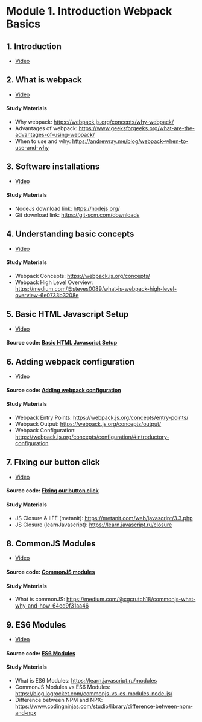 # Module 1. Introduction Webpack Basics
## 1. Introduction
- [Video](https://www.youtube.com/watch?v=0vNI5cVF3go&ab_channel=kamaz.v8)

## 2. What is webpack
- [Video](https://www.youtube.com/watch?v=4pSsmv7KdaQ&ab_channel=kamaz.v8)

#### Study Materials
- Why webpack: https://webpack.js.org/concepts/why-webpack/
- Advantages of webpack: https://www.geeksforgeeks.org/what-are-the-advantages-of-using-webpack/
- When to use and why: https://andrewray.me/blog/webpack-when-to-use-and-why

## 3. Software installations
- [Video](https://www.youtube.com/watch?v=5mo113eTqhs&ab_channel=kamaz.v8)

#### Study Materials
- NodeJs download link: https://nodejs.org/
- Git download link: https://git-scm.com/downloads

## 4. Understanding basic concepts
- [Video](https://www.youtube.com/watch?v=VIRC0Th1r6c&ab_channel=kamaz.v8)

#### Study Materials
- Webpack Concepts: https://webpack.js.org/concepts/
- Webpack High Level Overview: https://medium.com/@steves0089/what-is-webpack-high-level-overview-6e0733b3208e

## 5. Basic HTML Javascript Setup
- [Video](https://youtu.be/zGW7uZ26ZB4)

#### Source code: [Basic HTML Javascript Setup](https://github.com/yaskutsWeb/webpack-course/tree/master/source/module%201/1.%20Basic%20HTML%20Javascript%20Setup%20%5Blesson%205%5D)

## 6. Adding webpack configuration
- [Video](https://youtu.be/W7PiiiiM6cc)

#### Source code: [Adding webpack configuration](https://github.com/yaskutsWeb/webpack-course/tree/master/source/module%201/2.%20Adding%20webpack%20configuration%20%5Blesson%206%5D)

#### Study Materials
- Webpack Entry Points: https://webpack.js.org/concepts/entry-points/
- Webpack Output: https://webpack.js.org/concepts/output/
- Webpack Configuration: https://webpack.js.org/concepts/configuration/#introductory-configuration

## 7. Fixing our button click
- [Video](https://youtu.be/XzMdjlO6zeU)

#### Source code: [Fixing our button click](https://github.com/yaskutsWeb/webpack-course/tree/master/source/module%201/3.%20Fixing%20our%20button%20click%20%5Blesson%207%5D)

#### Study Materials
- JS Closure & IIFE (metanit): https://metanit.com/web/javascript/3.3.php
- JS Closure (learnJavascript): https://learn.javascript.ru/closure

## 8. CommonJS Modules
- [Video](https://youtu.be/gwzjyGhVMAo)

#### Source code: [CommonJS modules](https://github.com/yaskutsWeb/webpack-course/tree/master/source/module%201/4.%20CommonJS%20modules%20%5Blesson%208%5D)

#### Study Materials
- What is commonJS: https://medium.com/@cgcrutch18/commonjs-what-why-and-how-64ed9f31aa46

## 9.  ES6 Modules
- [Video](https://youtu.be/FCYVs9aS-Bg)

#### Source code: [ES6 Modules](https://github.com/yaskutsWeb/webpack-course/tree/master/source/module%201/5.%20ES6%20Modules%20%5Blesson%209%5D)

#### Study Materials
- What is ES6 Modules: https://learn.javascript.ru/modules
- CommonJS Modules vs ES6 Modules: https://blog.logrocket.com/commonjs-vs-es-modules-node-js/
- Difference between NPM and NPX: https://www.codingninjas.com/studio/library/difference-between-npm-and-npx
